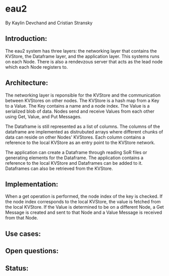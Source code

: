 # eau2
By Kaylin Devchand and Cristian Stransky

## Introduction:
The eau2 system has three layers: the networking layer that contains the KVStore, the Dataframe layer, and the application layer. This systems runs on each Node. There is also a rendevzous server that acts as the lead node which each Node registers to. 

## Architecture:

The networking layer is reponsible for the KVStore and the communication between KVStores on other nodes. The KVStore is a hash map from a Key to a Value. The Key contains a name and a node index. The Value is a serialized blob of data. Nodes send and receive Values from each other using Get, Value, and Put Messages.

The Dataframe is still represented as a list of columns. The columns of the dataframe are implemented as distrubuted arrays where different chunks of data can reside on other Nodes' KVStores. Each column contains a reference to the local KVStore as an entry point to the KVStore network. 

The application can create a Dataframe through reading SoR files or generating elements for the Dataframe. The application contains a reference to the local KVStore and Dataframes can be added to it. Dataframes can also be retrieved from the KVStore.

## Implementation:
When a get operation is performed, the node index of the key is checked. If the node index corresponds to the local KVStore, the value is fetched from the local KVStore. If the Value is determined to be on a different Node, a Get Message is created and sent to that Node and a Value Message is received from that Node.

## Use cases:

## Open questions:

## Status: